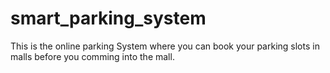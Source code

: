 # smart_parking_system
This is the online parking System where you can book your parking slots in malls before you comming into the mall.
